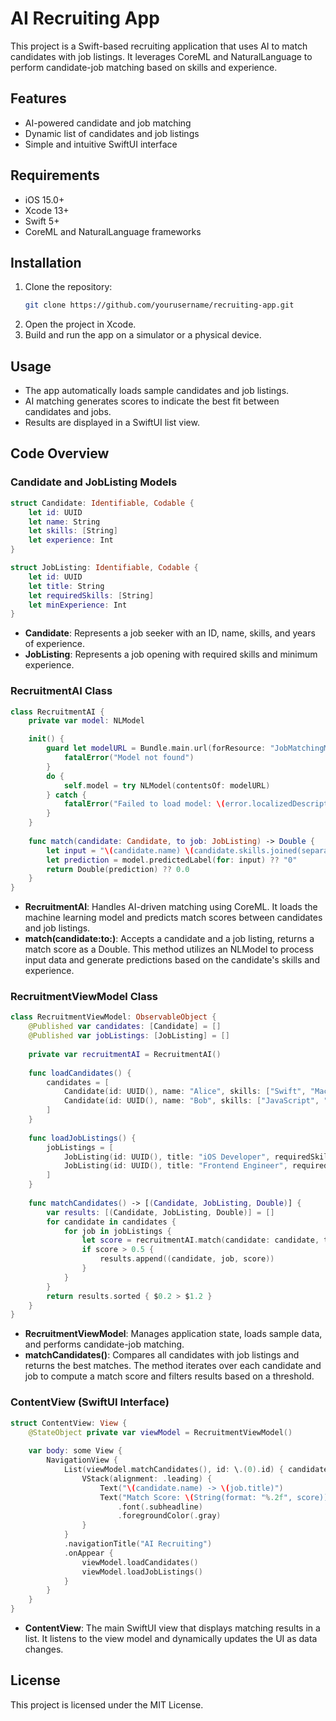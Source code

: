 # AI Recruiting App

This project is a Swift-based recruiting application that uses AI to match candidates with job listings. It leverages CoreML and NaturalLanguage to perform candidate-job matching based on skills and experience.

## Features
- AI-powered candidate and job matching
- Dynamic list of candidates and job listings
- Simple and intuitive SwiftUI interface

## Requirements
- iOS 15.0+
- Xcode 13+
- Swift 5+
- CoreML and NaturalLanguage frameworks

## Installation
1. Clone the repository:
    ```bash
    git clone https://github.com/yourusername/recruiting-app.git
    ```
2. Open the project in Xcode.
3. Build and run the app on a simulator or a physical device.

## Usage
- The app automatically loads sample candidates and job listings.
- AI matching generates scores to indicate the best fit between candidates and jobs.
- Results are displayed in a SwiftUI list view.

## Code Overview

### Candidate and JobListing Models
```swift
struct Candidate: Identifiable, Codable {
    let id: UUID
    let name: String
    let skills: [String]
    let experience: Int
}

struct JobListing: Identifiable, Codable {
    let id: UUID
    let title: String
    let requiredSkills: [String]
    let minExperience: Int
}
```
- **Candidate**: Represents a job seeker with an ID, name, skills, and years of experience.
- **JobListing**: Represents a job opening with required skills and minimum experience.

### RecruitmentAI Class
```swift
class RecruitmentAI {
    private var model: NLModel

    init() {
        guard let modelURL = Bundle.main.url(forResource: "JobMatchingModel", withExtension: "mlmodelc") else {
            fatalError("Model not found")
        }
        do {
            self.model = try NLModel(contentsOf: modelURL)
        } catch {
            fatalError("Failed to load model: \(error.localizedDescription)")
        }
    }
    
    func match(candidate: Candidate, to job: JobListing) -> Double {
        let input = "\(candidate.name) \(candidate.skills.joined(separator: ", ")) \(candidate.experience)"
        let prediction = model.predictedLabel(for: input) ?? "0"
        return Double(prediction) ?? 0.0
    }
}
```
- **RecruitmentAI**: Handles AI-driven matching using CoreML. It loads the machine learning model and predicts match scores between candidates and job listings.
- **match(candidate:to:)**: Accepts a candidate and a job listing, returns a match score as a Double. This method utilizes an NLModel to process input data and generate predictions based on the candidate's skills and experience.

### RecruitmentViewModel Class
```swift
class RecruitmentViewModel: ObservableObject {
    @Published var candidates: [Candidate] = []
    @Published var jobListings: [JobListing] = []
    
    private var recruitmentAI = RecruitmentAI()
    
    func loadCandidates() {
        candidates = [
            Candidate(id: UUID(), name: "Alice", skills: ["Swift", "Machine Learning"], experience: 5),
            Candidate(id: UUID(), name: "Bob", skills: ["JavaScript", "React"], experience: 3)
        ]
    }
    
    func loadJobListings() {
        jobListings = [
            JobListing(id: UUID(), title: "iOS Developer", requiredSkills: ["Swift"], minExperience: 3),
            JobListing(id: UUID(), title: "Frontend Engineer", requiredSkills: ["JavaScript"], minExperience: 2)
        ]
    }
    
    func matchCandidates() -> [(Candidate, JobListing, Double)] {
        var results: [(Candidate, JobListing, Double)] = []
        for candidate in candidates {
            for job in jobListings {
                let score = recruitmentAI.match(candidate: candidate, to: job)
                if score > 0.5 {
                    results.append((candidate, job, score))
                }
            }
        }
        return results.sorted { $0.2 > $1.2 }
    }
}
```
- **RecruitmentViewModel**: Manages application state, loads sample data, and performs candidate-job matching.
- **matchCandidates()**: Compares all candidates with job listings and returns the best matches. The method iterates over each candidate and job to compute a match score and filters results based on a threshold.

### ContentView (SwiftUI Interface)
```swift
struct ContentView: View {
    @StateObject private var viewModel = RecruitmentViewModel()
    
    var body: some View {
        NavigationView {
            List(viewModel.matchCandidates(), id: \.(0).id) { candidate, job, score in
                VStack(alignment: .leading) {
                    Text("\(candidate.name) -> \(job.title)")
                    Text("Match Score: \(String(format: "%.2f", score))")
                        .font(.subheadline)
                        .foregroundColor(.gray)
                }
            }
            .navigationTitle("AI Recruiting")
            .onAppear {
                viewModel.loadCandidates()
                viewModel.loadJobListings()
            }
        }
    }
}
```
- **ContentView**: The main SwiftUI view that displays matching results in a list. It listens to the view model and dynamically updates the UI as data changes.

## License
This project is licensed under the MIT License.

